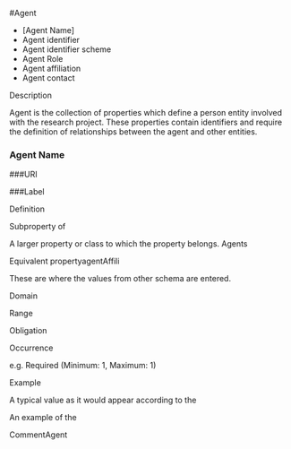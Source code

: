 #Agent

* [Agent Name]
* Agent identifier
* Agent identifier scheme
* Agent Role
* Agent affiliation
* Agent contact

Description

Agent is the collection of properties which define a person entity involved with the research project. These properties contain identifiers and require the definition of relationships between the agent and other entities.


### Agent Name
###URI

###Label

Definition

Subproperty of


A larger property or class to which the property belongs.
Agents

Equivalent propertyagentAffili

These are where the values from other schema are entered.

Domain

Range

Obligation

Occurrence

e.g. Required (Minimum: 1, Maximum: 1)

Example

A typical value as it would appear according to the

An example of the

CommentAgent

